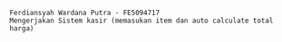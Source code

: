     Ferdiansyah Wardana Putra - FE5094717
    Mengerjakan Sistem kasir (memasukan item dan auto calculate total harga)
